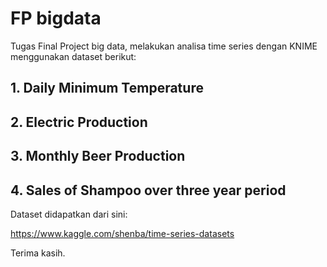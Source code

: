 # FP bigdata

Tugas Final Project big data, melakukan analisa time series dengan KNIME menggunakan dataset berikut:

## 1. Daily Minimum Temperature
## 2. Electric Production
## 3. Monthly Beer Production
## 4. Sales of Shampoo over three year period
 
Dataset didapatkan dari sini:

https://www.kaggle.com/shenba/time-series-datasets

Terima kasih.